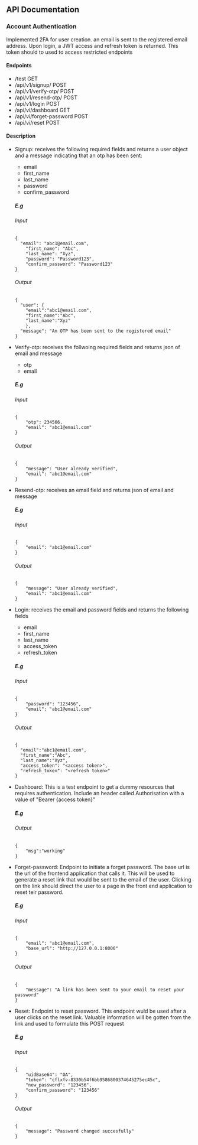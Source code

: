## API Documentation

### Account Authentication
Implemented 2FA for user creation. an email is sent to the registered email address. Upon login, a JWT access and refresh token is returned. This token should to used to access restricted endpoints

#### Endpoints
- /test GET
- /api/v1/signup/ POST
- /api/v1/verify-otp/ POST
- /api/v1/resend-otp/ POST
- /api/v1/login POST
- /api/vi/dashboard GET
- /api/vi/forget-password POST
- /api/vi/reset POST

#### Description
- Signup: receives the following required fields and returns a user object and a message indicating that an otp has been sent:
  * email
  * first_name
  * last_name
  * password
  * confirm_password 
  ##### E.g
  ###### Input
  ```
  {
    "email": "abc1@email.com",
      "first_name": "Abc",
      "last_name": "Xyz",
      "password": "Password123",
      "confirm_password": "Password123"
  }
  ```
  ###### Output
  ```
  {
    "user": {
      "email":"abc1@email.com",
      "first_name":"Abc",
      "last_name":"Xyz"
      },
    "message": "An OTP has been sent to the registered email"
  }
  ```

- Verify-otp: receives the follwoing required fields and returns json of email and message
  * otp
  * email
  ##### E.g
  ###### Input
  ```
  {
      "otp": 234566,
      "email": "abc1@email.com"
  }
  ```
  ###### Output
  ```
  {
      "message": "User already verified",
      "email": "abc1@email.com"
  }
  ```

- Resend-otp: receives an email field and returns json of email and message
  ##### E.g
  ###### Input
  ```
  {
      "email": "abc1@email.com"
  }
  ```
  ###### Output
  ```
  {
      "message": "User already verified",
      "email": "abc1@email.com"
  }
  ```

- Login: receives the email and password fields and returns the following fields
  * email
  * first_name
  * last_name
  * access_token
  * refresh_token
  ##### E.g
  ###### Input
  ```
  {
      "password": "123456",
      "email": "abc1@email.com"
  }
  ```
  ###### Output
  ```
  {
    "email":"abc1@email.com",
    "first_name":"Abc",
    "last_name":"Xyz",
    "access_token": "<access token>",
    "refresh_token": "<refresh token>"
  }
  ```
  
- Dashboard: This is a test endpoint to get a dummy resources that requires authentication. Include an header called Authorisation with a value of "Bearer {access token}"
  ##### E.g
  ###### Output
  ```
  {
      "msg":"working"
  }
  ```

- Forget-password: Endpoint to initiate a forget password. The base url is the url of the frontend application that calls it. This will be used to generate a reset link that would be sent to the email of the user. Clicking on the link should direct the user to a page in the front end application to reset teir password.
  ##### E.g
  ###### Input
  ```
  {
      "email": "abc1@email.com",
      "base_url": "http://127.0.0.1:8000"
  }
  ```
  ###### Output
  ```
  {
      "message": "A link has been sent to your email to reset your password"
  }
  ```

- Reset: Endpoint to reset password. This endpoint wuld be used after a user clicks on the reset link. Valuable information will be gotten from the link and used to formulate this POST request
  ##### E.g
  ###### Input
  ```
  {
      "uidBase64": "OA",
      "token": "cflxfv-8330b54f6bb9586800374645275ec45c",
      "new_password": "123456",
      "confirm_password": "123456"
  }
  ```
  ###### Output
  ```
  {
      "message": "Password changed succesfully"
  }
  ```
